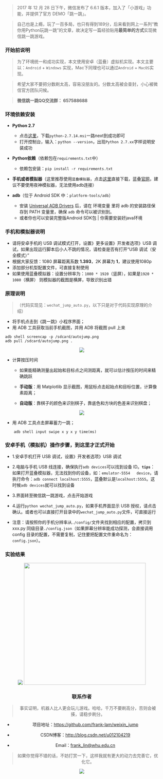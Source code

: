 
> 2017 年 12 月 28 日下午，微信发布了 6.6.1 版本，加入了「小游戏」功能，并提供了官方 DEMO「跳一跳」。


>自己也是上瘾，玩了一百多局，也只有得到189分，后来看到网上一系列“教你用Python玩跳一跳”的文章，故决定写一篇经验贴用**最简单的方式**实现微信跳一跳游戏。

### **开始前说明**

> 为了环境统一和成功实现，本文使用安卓（蓝叠）虚拟机实现。本文主要以：`Android` + `Windows` 实现，Mac下同理也可以通过`Android` + `MacOS`实现。

> 希望大家不要把分数刷太高，容易没朋友的。分数太高被会查封，小心被微信官方团队问候。

>  **微信跳一跳QQ交流群：  657588688**




###  **环境依赖安装**

- **Python 2.7**
    * 点击[这里](https://www.python.org/ftp/python/2.7.14/python-2.7.14.msi)，下载`python-2.7.14.msi`一路next到成功即可
    * 打开控制台，输入：`python --version`，出现`Python 2.7.xx`字样说明安装成功

- **Python依赖**（依赖包在`requirements.txt`中）
    *   依赖包安装：`pip install -r requirements.txt`


- **手机或者模拟器**（这里推荐使用`蓝叠模拟器`，点击[这里](http://202.114.96.192/aliosscdn.bluestacks.cn/package/BlueStacksGPSetup.exe)直接下载，蓝叠[官网](http://www.bluestacks.cn/)，建议不要使用夜神模拟器，无法使用adb连接）

- **adb**（位于 Android SDK 中：`platform-tools/adb`）
    *   安装 [Universal ADB Drivers](https://adb.clockworkmod.com/) 后，请在 环境变量 里将 adb 的安装路径保存到 PATH 变量里，确保 `adb` 命令可以被识别到。
    *   或者你也可以安装完整版Android SDK包 | 你需要安装好java环境



### **手机和模拟器说明**

  * 请将安卓手机的 USB 调试模式打开，设置》更多设置》开发者选项》USB 调试，如果出现运行脚本后小人不跳的情况，请检查是否有打开“USB 调试（安全模式）”
  * 根据大家反馈：1080 屏幕距离系数 **1.393**，2K 屏幕为 **1**，建议使用1080p
  * 添加部分机型配置文件，可直接复制使用
  * 如果使用蓝叠模拟器：设置分辨率为：`1080 * 1920`（竖屏），如果是`1920 * 1080`（横屏） 则模拟器的截图是横屏，导致识别出错



### **原理说明**

> （代码实现见：`wechat_jump_auto.py`，以下只是对于代码实现原理的介绍）

* 将手机点击到《跳一跳》小程序界面；
* 用 ADB 工具获取当前手机截图，并用 ADB 将截图 pull 上来
```shell
adb shell screencap -p /sdcard/autojump.png
adb pull /sdcard/autojump.png .
```
<div align=center>
<img src="https://raw.githubusercontent.com/frank-lam/weixin_jump/master/images/jump_trace.png"/>
</div>


* 计算按压时间

  * 如果能精确测量出起始和目标点之间测距离，就可以估计按压的时间来精确跳跃

  * **手动版**：用 Matplotlib 显示截图，用鼠标点击起始点和目标位置，计算像素距离；
  * **自动版**：靠棋子的颜色来识别棋子，靠底色和方块的色差来识别棋盘；

<div align=center>
<img src="https://raw.githubusercontent.com/frank-lam/weixin_jump/master/images/jump_distance2.png"/>
</div>

* 用 ADB 工具点击屏幕蓄力一跳；

```shell
    adb shell input swipe x y x y time(ms)
```



### **安卓手机（模拟机）操作步骤，到这里才正式开始**


- 1.安卓手机打开 USB 调试，设置》开发者选项》USB 调试

- 2.电脑与手机 USB 线连接，确保执行`adb devices`可以找到设备 ID。**`tips`**：如果打开蓝叠模拟器，无法找到你的设备，如：`emulator-5554   device`，请执行命令：`adb connect localhost:5555`，蓝叠默认是`localhost:5555`。这时候`adb devices`就可以找到设备
- 3.界面转至微信跳一跳游戏，点击开始游戏

- 4.运行`python wechat_jump_auto.py`，如果手机界面显示 USB 授权，请点击确认。或者也可以直接打开目录中的`wechat_jump_auto.py`文件，可直接运行

- 注意：请按照你的手机分辨率从`./config/`文件夹找到相应的配置，拷贝到 xxx.py 同级目录`./config.json`（如果屏幕分辨率能成功探测，会直接调用 config 目录的配置，不需要复制，记住要把配置文件重命名为：`config.json`）。


### **实验结果**
<div align=center>
<img src="https://raw.githubusercontent.com/frank-lam/weixin_jump/master/images/result.jpg"/>
<img width="400" src="https://raw.githubusercontent.com/frank-lam/weixin_jump/master/images/result_rank.png"/>
<div>




### **联系作者**
> 事实证明，机器人比人更会玩儿游戏。哈哈，千万不要刷高分，否则会被揍，请稳步刷分。

 - 项目地址：https://github.com/frank-lam/weixin_jump
 
 - CSDN博客：http://blog.csdn.net/u012104219
 
 -  Email：frank_lin@whu.edu.cn

> 如果你觉得不错的话，不妨打赏一下，这样我就有更大的动力去完善它，优化它。


<img src="https://raw.githubusercontent.com/frank-lam/weixin_jump/master/images/tipping.bmp"/>
